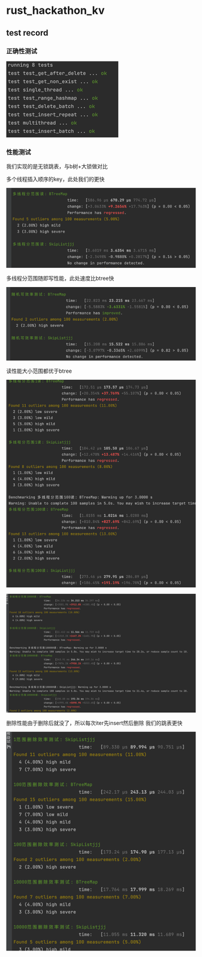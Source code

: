 # rust_hackathon_kv

## test record

### 正确性测试

![img.png](rsc/test_res)

### 性能测试

我们实现的是无锁跳表，与b树+大锁做对比

多个线程插入顺序的key，此处我们的更快

![img.png](rsc/wr_in_order_read_ranges.png)

多线程分范围随即写性能，此处速度比btree快

![img.png](rsc/multithread_range_random_wr.png)

读性能大小范围都优于btree

![img.png](rsc/rd_small_range)

![img.png](rsc/rd_big_range.png)

删除性能由于删除后就没了，所以每次iter先insert然后删除
我们的跳表更快

![img.png](rsc/remove.png)


